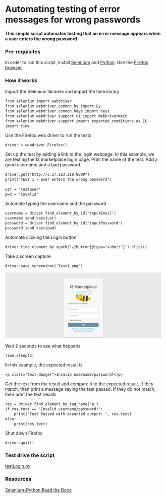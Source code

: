
# Automating testing of error messages for wrong passwords

**This simple script automates testing that an error message appears when a user enters the wrong password**

### Pre-requisites

In order to run this script, install [Selenium](https://selenium-python.readthedocs.io/installation.html) and [Python](https://www.python.org/downloads/).  Use the [Firefox browser](https://www.mozilla.org/en-US/firefox/)

### How it works

Import the Selenium libraries and import the time library 
```
from selenium import webdriver
from selenium.webdriver.common.by import By
from selenium.webdriver.common.keys import Keys
from selenium.webdriver.support.ui import WebDriverWait
from selenium.webdriver.support import expected_conditions as EC
import time
```
Use the Firefox web driver to run the tests
```
driver = webdriver.Firefox()
```
Set up the test by adding a link to the login webpage.  In this example, we are testing the I3 marketplace login page.  Print the name of the test.  Add a good username and a bad password.
```
driver.get("http://3.17.183.219:8000")
print("TEST 1 - user enters the wrong password")

usr = "Testuser"
pwd = "invalid"
```
Automate typing the username and the password
```
username = driver.find_element_by_id('inputEmail')
username.send_keys(usr)
password = driver.find_element_by_id('inputPassword')
password.send_keys(pwd)
```
Automate clicking the Login button
```
driver.find_element_by_xpath('//button[@type="submit"]').click()
```
Take a screen capture
```
driver.save_screenshot('Test1.png')
```
![screen capture](images/Test1.png)

Wait 2 seconds to see what happens
```
time.sleep(2)
```
In this example, the expected result is

```
<p class="text-danger">Invalid username/password!</p>
```
Get the text from the result and compare it to the expected result.  If they match, then print a message saying the test passed.  If they do not match, then print the test results

```
res = driver.find_element_by_tag_name('p')
if res.text == 'Invalid username/password!':
	print("Test Passed with expected output: ", res.text)
else:
    print(res.text)
```
Shut down Firefox
```
driver.quit()
```

### Test drive the script

[testLogin.py](code/testLogin.py)

### Resources

[Selenium-Python Read the Docs](https://selenium-python.readthedocs.io/navigating.html)
